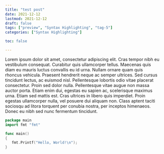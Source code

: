 ```yaml
---
title: "test post"
date: 2021-12-12
lastmod: 2021-12-12
draft: false
tags: ["preview", "Syntax Highlighting", "tag-5"]
categories: ["Syntax Highlighting"]

toc: false

---
```


Lorem ipsum dolor sit amet, consectetur adipiscing elit. Cras tempor nibh eu vestibulum consequat. Curabitur quis ullamcorper tellus. Maecenas quis diam eu mauris luctus convallis eu id urna. Nullam ornare quam quis rhoncus vehicula. Praesent hendrerit neque ac semper ultrices. Sed cursus tincidunt lectus, ac euismod nisl. Pellentesque lobortis odio vitae placerat consectetur. Proin sed dolor nulla. Pellentesque vitae augue non massa auctor porta. Etiam enim dui, egestas eu sapien ac, scelerisque maximus urna. Etiam sed mattis est. Cras ultrices in libero quis imperdiet. Proin egestas ullamcorper nulla, vel posuere dui aliquam non. Class aptent taciti sociosqu ad litora torquent per conubia nostra, per inceptos himenaeos. Donec eu nibh sed nunc fermentum tincidunt.

```go
package main
import fmt "fmt"

func main() 
{
   fmt.Printf("Hello, World!\n");
}
```